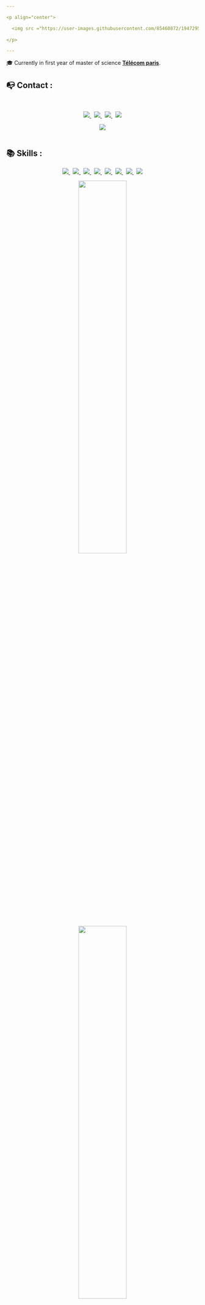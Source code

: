 ```yaml
---

<p align="center">

  <img src ="https://user-images.githubusercontent.com/85460872/194729512-d2ad9e91-3ddb-4f99-a7ad-82235b990e78.png" width="453" height="125">
  
</p>

---
```


🎓 Currently in first year of master of science [**Télécom paris**](https://www.telecom-paris.fr).

## 📭 Contact :

<br>
<p align="center">
	<a href="https://www.linkedin.com/in/noe-vernier/">
		<img src="https://img.shields.io/badge/-LINKEDIN-0077B5?style=for-the-badge&logo=linkedin&logoColor=white">
	</a>
	<span>&nbsp;</span>
	<a href="https://twitter.com/NoeVernier">
		<img src="https://img.shields.io/badge/TWITTER-1DA1F2?style=for-the-badge&logo=twitter&logoColor=white">
	</a>
	<span>&nbsp;</span>
	<a href="mailto:vernier.noe@gmail.com">
		<img src="https://img.shields.io/badge/-GMAIL-D14836?style=for-the-badge&logo=gmail&logoColor=white">
	</a>
	<span>&nbsp;</span>
	<a href="https://noevernier.github.io">
		<img src="https://img.shields.io/badge/-noevernier.github.io-000000?style=for-the-badge&logo=react&logoColor=white">
	</a>
</p>

<p align="center">

  <img src ="https://github-readme-streak-stats.herokuapp.com?user=noevernier&theme=material-palenight&hide_border=true&background=FFFFFF00">
  <br>
  <br>
</p>

## 📚 Skills :

<p align="center">
	<a href="">
		<img src="https://img.shields.io/badge/-C++-2C41CB?style=for-the-badge&logo=C%2B%2B&logoColor=white">
	</a>
	<span>&nbsp;</span>
	<a href="">
		<img src="https://img.shields.io/badge/java-%23ED8B00.svg?style=for-the-badge&logo=java&logoColor=white">
	</a>
	<span>&nbsp;</span>
	<a href="">
		<img src="https://img.shields.io/badge/-Python-E426D6?style=for-the-badge&logo=Python&logoColor=white">
	</a>
	<span>&nbsp;</span>
	<a href="">
		<img src="https://img.shields.io/badge/Solidity-%23363636.svg?style=for-the-badge&logo=solidity&logoColor=white">
	</a>
	<span>&nbsp;</span>
	<a href="">
		<img src="https://img.shields.io/badge/c-%2300599C.svg?style=for-the-badge&logo=c&logoColor=white">
	</a>
	<span>&nbsp;</span>
	<a href="">
		<img src="https://img.shields.io/badge/-HTML-E15622?style=for-the-badge&logo=HTML5&logoColor=white">
	</a>
	<span>&nbsp;</span>
	<a href="">
		<img src="https://img.shields.io/badge/-JavaScript-E7BA15?style=for-the-badge&logo=JavaScript&logoColor=white">
	</a>
	<span>&nbsp;</span>
	<a href="">
		<img src="https://img.shields.io/badge/-OCaml-1B7FDE?style=for-the-badge&logo=OCAML&logoColor=white">
	</a>
</p>

<p align="center">
  <img height="50%" width="auto" src ="https://github-readme-stats.vercel.app/api?username=noevernier&show_icons=true&count_private=true&theme=material-palenight&hide_border=true&hide=issues,contribs&bg_color=00000000">
  <img height="50%" width="auto" src ="https://github-readme-stats.vercel.app/api/top-langs/?username=noevernier&layout=compact&hide_border=true&theme=material-palenight&bg_color=00000000&langs_count=6&hide=jupyter%20notebook,tex,css,php&exclude_repo=Pacman-AI">
  <br>
  <br>
</p>

## 📂 Projects :
